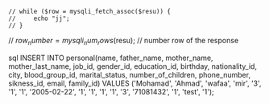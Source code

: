     // while ($row = mysqli_fetch_assoc($resu)) {
    //     echo "jj";
    // }


// $row_number = mysqli_num_rows($resu);   // number row of the response 




sql 
INSERT INTO personal(name, father_name, mother_name, mother_last_name, job_id, gender_id, education_id, birthday,  nationality_id, city, blood_group_id, marital_status, number_of_children, phone_number, sikness_id, email, family_id) VALUES ('Mohamad', 'Ahmad', 'wafaa', 'mir', '3', '1', '1', '2005-02-22', '1', '1', '1', '1', '3', '71081432', '1', 'test', '1');